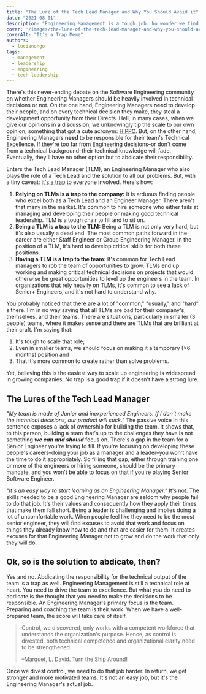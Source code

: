 ```yaml
---
title: "The Lure of the Tech Lead Manager and Why You Should Avoid it"
date: "2021-08-01"
description: "Engineering Management is a tough job. No wonder we find clever ways to avoid doing it. Playing a Senior Engineer and Tech Lead is one of the most common ones. Don't agree? Read on."
cover: '/images/the-lure-of-the-tech-lead-manager-and-why-you-should-avoid-it/its-a-trap.jpeg'
coverAlt: "It's a Trap Meme"
authors:
  - lucianohgo
tags:
  - management
  - leadership
  - engineering
  - tech-leadership
---
```


There's this never-ending debate on the Software Engineering community on whether Engineering Managers should be heavily involved in technical decisions or not. On the one hand, Engineering Managers **need** to develop their people, and on every technical decision they make, they steal a development opportunity from their Directs. Hell, in many cases, when we give our opinions in a discussion, we unknowingly tip the scale to our own opinion, something that got a cute acronym: [HIPPO](https://whatis.techtarget.com/definition/HiPPOs-highest-paid-persons-opinions). But, on the other hand, Engineering Managers **need** to be responsible for their team's Technical Excellence. If they're too far from Engineering decisions–or don't come from a technical background–their technical knowledge will fade. Eventually, they'll have no other option but to abdicate their responsibility.

Enters the Tech Lead Manager (TLM), an Engineering Manager who also plays the role of a Tech Lead and the solution to all our problems. But, with a tiny caveat: [it's a trap](https://lethain.com/tech-lead-managers/) to everyone involved. Here's how:

1. **Relying on TLMs is a trap to the company:** It is arduous finding people who excel both as a Tech Lead and an Engineer Manager. There aren't that many in the market. It's common to hire someone who either fails at managing and developing their people or making good technical leadership. TLM is a tough chair to fill and to sit on.
2. **Being a TLM is a trap to the TLM:** Being a TLM is not only very hard, but it's also usually a dead end. The most common paths forward in the career are either Staff Engineer or Group Engineering Manager. In the position of a TLM, it's hard to develop critical skills for both these positions.
3. **Having a TLM is a trap to the team:** It's common for Tech Lead managers to rob the team of opportunities to grow. TLMs end up working and making critical technical decisions on projects that would otherwise be great opportunities to level up the engineers in the team. In organizations that rely heavily on TLMs, it's common to see a lack of Senior+ Engineers, and it's not hard to understand why.

You probably noticed that there are a lot of "common," "usually," and "hard" s there. I'm in no way saying that all TLMs are bad for their company's, themselves, and their teams. There are situations, particularly in smaller (3 people) teams, where it makes sense and there are TLMs that are brilliant at their craft.  I'm saying that:

1. It's tough to scale that role;
2. Even in smaller teams, we should focus on making it a temporary (>6 months) position and
3. That it's more common to create rather than solve problems.

Yet, believing this is the easiest way to scale up engineering is widespread in growing companies. No trap is a good trap if it doesn't have a strong lure.

## The Lures of the Tech Lead Manager

*"My team is made of Junior and inexperienced Engineers. If I don't make the technical decisions, our product will suck."* The passive voice in this sentence exposes a lack of ownership for building the team. It shows that, to this person, building a team that's up to the challenges they have is not something ***we can and should*** focus on. There's a gap in the team for a Senior Engineer you're trying to fill. If you're focusing on developing these people's careers–doing your job as a manager and a leader–you won't have the time to do it appropriately. So filling that gap, either through training one or more of the engineers or hiring someone, should be the primary mandate, and you won't be able to focus on that if you're playing Senior Software Engineer.

*"It's an easy way to start learning as an Engineering Manager."* It's not. The skills needed to be a good Engineering Manager are seldom why people fail to do that job. It's their values and consequently how they apply their times that make them fall short. Being a leader is challenging and implies doing a lot of uncomfortable work. When people feel like they need to be the most senior engineer, they will find excuses to avoid that work and focus on things they already know how to do and that are easier for them. It creates excuses for that Engineering Manager not to grow and do the work that only they will do.

## Ok, so is the solution to abdicate, then?

Yes and no. Abdicating the responsibility for the technical output of the team is a trap as well. Engineering Management is still a technical role at heart. You need to drive the team to excellence. But what you do need to abdicate is the thought that you need to make the decisions to be responsible. An Engineering Manager's primary focus is the team. Preparing and coaching the team is their work.  When we have a well-prepared team, the score will take care of itself.

> Control, we discovered, only works with a competent workforce that understands the organization's purpose. Hence, as control is divested, both technical competence and organizational clarity need to be strengthened.
>
> –Marquet, L. David. Turn the Ship Around!

Once we divest control, we need to do that job harder. In return, we get stronger and more motivated teams. It's not an easy job, but it's the Engineering Manager's actual job.
